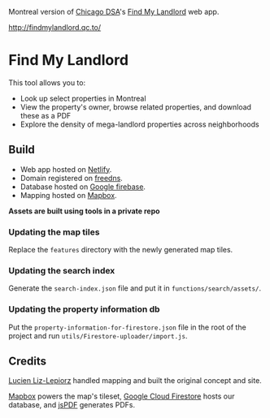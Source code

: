 Montreal version of [Chicago DSA](https://github.com/ChicagoDSA)'s [Find My Landlord](https://github.com/ChicagoDSA/find-my-landlord) web app.

http://findmylandlord.qc.to/

# Find My Landlord
This tool allows you to:
- Look up select properties in Montreal
- View the property's owner, browse related properties, and download these as a PDF
- Explore the density of mega-landlord properties across neighborhoods

## Build
- Web app hosted on [Netlify](https://www.netlify.com/).
- Domain registered on [freedns](https://freedns.afraid.org/subdomain/).
- Database hosted on [Google firebase](https://firebase.google.com/).
- Mapping hosted on [Mapbox](https://www.mapbox.com/).

**Assets are built using tools in a private repo**

### Updating the map tiles
Replace the `features` directory with the newly generated map tiles. 

### Updating the search index
Generate the `search-index.json` file and put it in `functions/search/assets/`.

### Updating the property information db
Put the `property-information-for-firestore.json` file in the root of the project and run `utils/Firestore-uploader/import.js`.


## Credits
[Lucien Liz-Lepiorz](https://github.com/lucienlizlepiorz) handled mapping and built the original concept and site.

[Mapbox](https://www.mapbox.com/) powers the map's tileset, [Google Cloud Firestore](https://firebase.google.com/docs/firestore) hosts our database, and [jsPDF](https://github.com/MrRio/jsPDF) generates PDFs.
